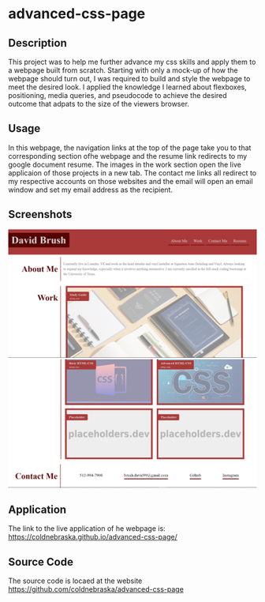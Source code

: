 # advanced-css-page

## Description
This project was to help me further advance my css skills and apply them to a webpage built from scratch. Starting with only a mock-up of how the webpage should turn out, I was required to build and style the webpage to meet the desired look. I applied the knowledge I learned about flexboxes, positioning, media queries, and pseudocode to achieve the desired outcome that adpats to the size of the viewers browser.

## Usage
In this webpage, the navigation links at the top of the page take you to that corresponding section ofhe webpage and the resume link redirects to my google document resume. The images in the work section open the live applicaion of those projects in a new tab. The contact me links all redirect to my respective accounts on those websites and the email will open an email window and set my email address as the recipient.

## Screenshots
![Alt text](./assets/images/image.png)
![Alt text](./assets/images/image-1.png)

## Application
The link to the live application of he webpage is: https://coldnebraska.github.io/advanced-css-page/ 

## Source Code
The source code is locaed at the website https://github.com/coldnebraska/advanced-css-page 
